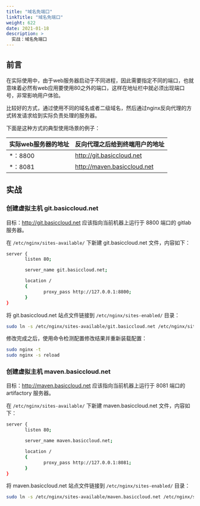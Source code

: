 ```yaml
---
title: "域名免端口"
linkTitle: "域名免端口"
weight: 622
date: 2021-01-18
description: >
  实战：域名免端口
---
```


## 前言

在实际使用中，由于web服务器启动于不同进程，因此需要指定不同的端口，也就意味着必然有web应用要使用80之外的端口，这样在地址栏中就必须出现端口号，非常影响用户体验。

比较好的方式，通过使用不同的域名或者二级域名，然后通过nginx反向代理的方式转发请求给到实际负责处理的服务器。

下面是这种方式的典型使用场景的例子：

| 实际web服务器的地址 | 反向代理之后给到终端用户的地址 |
|--------|--------|
|    *：8800    |   http://git.basiccloud.net     |
|    *：8081    |   http://maven.basiccloud.net     |

## 实战

### 创建虚拟主机 git.basiccloud.net

目标：http://git.basiccloud.net 应该指向当前机器上运行于 8800 端口的 gitlab 服务器。

在 `/etc/nginx/sites-available/` 下新建 git.basiccloud.net 文件，内容如下：

```bash
server {
       listen 80;

       server_name git.basiccloud.net;

       location /
       {
              proxy_pass http://127.0.0.1:8800;
       }
}
```

将 git.basiccloud.net 站点文件链接到 `/etc/nginx/sites-enabled/` 目录：

```bash
sudo ln -s /etc/nginx/sites-available/git.basiccloud.net /etc/nginx/sites-enabled/git.basiccloud.net
```

修改完成之后，使用命令检测配置修改结果并重新装载配置：

```bash
sudo nginx -t
sudo nginx -s reload
```

### 创建虚拟主机 maven.basiccloud.net

目标：http://maven.basiccloud.net 应该指向当前机器上运行于 8081 端口的 artifactory 服务器。

在 `/etc/nginx/sites-available/` 下新建 maven.basiccloud.net 文件，内容如下：

```bash
server {
       listen 80;

       server_name maven.basiccloud.net;

       location /
       {
              proxy_pass http://127.0.0.1:8081;
       }
}
```

将 maven.basiccloud.net 站点文件链接到 `/etc/nginx/sites-enabled/` 目录：

```bash
sudo ln -s /etc/nginx/sites-available/maven.basiccloud.net /etc/nginx/sites-enabled/maven.basiccloud.net
```
